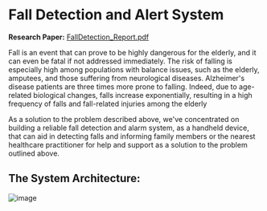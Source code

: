 # Fall Detection and Alert System

**Research Paper:** [FallDetection_Report.pdf](https://github.com/rt671/FallDetection/files/11871933/FallDetection_Report.pdf)

Fall is an event that can prove to be highly dangerous
for the elderly, and it can even be fatal if not addressed
immediately. The risk of falling is especially high among
populations with balance issues, such as the elderly,
amputees, and those suffering from neurological diseases.
Alzheimer's disease patients are three times more prone to
falling. Indeed, due to age-related biological changes, falls
increase exponentially, resulting in a high frequency of falls
and fall-related injuries among the elderly

As a solution to the problem described above, we've concentrated on building a reliable fall detection and alarm
system, as a handheld device, that can aid in detecting falls and informing family
members or the nearest healthcare practitioner for help and
support as a solution to the problem outlined above.

## The System Architecture:
![image](https://github.com/rt671/FallDetection/assets/82562103/e303c9db-fbfd-4985-bfa5-c31c73f44ebe)
